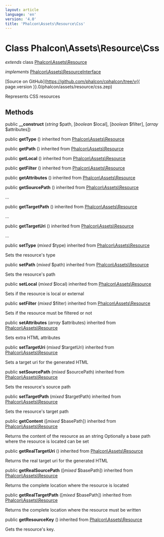 ```yaml
---
layout: article
language: 'en'
version: '4.0'
title: 'Phalcon\Assets\Resource\Css'
---
```

# Class **Phalcon\Assets\Resource\Css**

*extends* class [Phalcon\Assets\Resource](Phalcon_Assets_Resource)

*implements* [Phalcon\Assets\ResourceInterface](Phalcon_Assets_ResourceInterface)

[Source on GitHub](https://github.com/phalcon/cphalcon/tree/v{{ page.version }}.0/phalcon/assets/resource/css.zep)

Represents CSS resources


## Methods
public  **__construct** (*string* $path, [*boolean* $local], [*boolean* $filter], [*array* $attributes])





public  **getType** () inherited from [Phalcon\Assets\Resource](Phalcon_Assets_Resource)





public  **getPath** () inherited from [Phalcon\Assets\Resource](Phalcon_Assets_Resource)





public  **getLocal** () inherited from [Phalcon\Assets\Resource](Phalcon_Assets_Resource)





public  **getFilter** () inherited from [Phalcon\Assets\Resource](Phalcon_Assets_Resource)





public  **getAttributes** () inherited from [Phalcon\Assets\Resource](Phalcon_Assets_Resource)





public  **getSourcePath** () inherited from [Phalcon\Assets\Resource](Phalcon_Assets_Resource)

...


public  **getTargetPath** () inherited from [Phalcon\Assets\Resource](Phalcon_Assets_Resource)

...


public  **getTargetUri** () inherited from [Phalcon\Assets\Resource](Phalcon_Assets_Resource)

...


public  **setType** (*mixed* $type) inherited from [Phalcon\Assets\Resource](Phalcon_Assets_Resource)

Sets the resource's type



public  **setPath** (*mixed* $path) inherited from [Phalcon\Assets\Resource](Phalcon_Assets_Resource)

Sets the resource's path



public  **setLocal** (*mixed* $local) inherited from [Phalcon\Assets\Resource](Phalcon_Assets_Resource)

Sets if the resource is local or external



public  **setFilter** (*mixed* $filter) inherited from [Phalcon\Assets\Resource](Phalcon_Assets_Resource)

Sets if the resource must be filtered or not



public  **setAttributes** (*array* $attributes) inherited from [Phalcon\Assets\Resource](Phalcon_Assets_Resource)

Sets extra HTML attributes



public  **setTargetUri** (*mixed* $targetUri) inherited from [Phalcon\Assets\Resource](Phalcon_Assets_Resource)

Sets a target uri for the generated HTML



public  **setSourcePath** (*mixed* $sourcePath) inherited from [Phalcon\Assets\Resource](Phalcon_Assets_Resource)

Sets the resource's source path



public  **setTargetPath** (*mixed* $targetPath) inherited from [Phalcon\Assets\Resource](Phalcon_Assets_Resource)

Sets the resource's target path



public  **getContent** ([*mixed* $basePath]) inherited from [Phalcon\Assets\Resource](Phalcon_Assets_Resource)

Returns the content of the resource as an string
Optionally a base path where the resource is located can be set



public  **getRealTargetUri** () inherited from [Phalcon\Assets\Resource](Phalcon_Assets_Resource)

Returns the real target uri for the generated HTML



public  **getRealSourcePath** ([*mixed* $basePath]) inherited from [Phalcon\Assets\Resource](Phalcon_Assets_Resource)

Returns the complete location where the resource is located



public  **getRealTargetPath** ([*mixed* $basePath]) inherited from [Phalcon\Assets\Resource](Phalcon_Assets_Resource)

Returns the complete location where the resource must be written



public  **getResourceKey** () inherited from [Phalcon\Assets\Resource](Phalcon_Assets_Resource)

Gets the resource's key.



